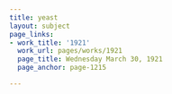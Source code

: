 ```yaml
---
title: yeast
layout: subject
page_links:
- work_title: '1921'
  work_url: pages/works/1921
  page_title: Wednesday March 30, 1921
  page_anchor: page-1215

---
```

